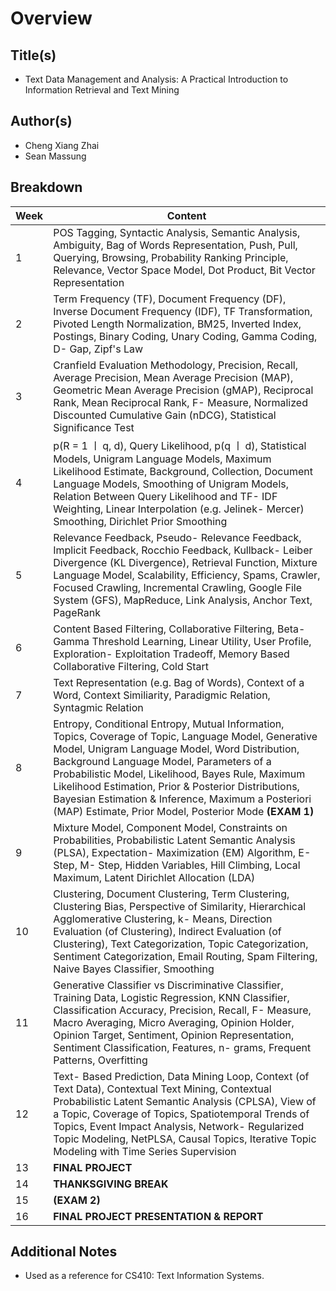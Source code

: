 # Overview

## Title(s)

- Text Data Management and Analysis: A Practical Introduction to Information Retrieval and Text Mining

## Author(s)

- Cheng Xiang Zhai
- Sean Massung

## Breakdown

| Week | Content                                                                                                                                                                                                                                                                                                                                                                                                                          |
| ---- | -------------------------------------------------------------------------------------------------------------------------------------------------------------------------------------------------------------------------------------------------------------------------------------------------------------------------------------------------------------------------------------------------------------------------------- |
| 1    | POS Tagging, Syntactic Analysis, Semantic Analysis, Ambiguity, Bag of Words Representation, Push, Pull, Querying, Browsing, Probability Ranking Principle, Relevance, Vector Space Model, Dot Product, Bit Vector Representation                                                                                                                                                                                                 |
| 2    | Term Frequency (TF), Document Frequency (DF), Inverse Document Frequency (IDF), TF Transformation, Pivoted Length Normalization, BM25, Inverted Index, Postings, Binary Coding, Unary Coding, Gamma Coding, D- Gap, Zipf's Law                                                                                                                                                                                                   |
| 3    | Cranfield Evaluation Methodology, Precision, Recall, Average Precision, Mean Average Precision (MAP), Geometric Mean Average Precision (gMAP), Reciprocal Rank, Mean Reciprocal Rank, F- Measure, Normalized Discounted Cumulative Gain (nDCG), Statistical Significance Test                                                                                                                                                    |
| 4    | p(R = 1 ㅣ q, d), Query Likelihood, p(q ㅣ d), Statistical Models, Unigram Language Models, Maximum Likelihood Estimate, Background, Collection, Document Language Models, Smoothing of Unigram Models, Relation Between Query Likelihood and TF- IDF Weighting, Linear Interpolation (e.g. Jelinek- Mercer) Smoothing, Dirichlet Prior Smoothing                                                                                |
| 5    | Relevance Feedback, Pseudo- Relevance Feedback, Implicit Feedback, Rocchio Feedback, Kullback- Leiber Divergence (KL Divergence), Retrieval Function, Mixture Language Model, Scalability, Efficiency, Spams, Crawler, Focused Crawling, Incremental Crawling, Google File System (GFS), MapReduce, Link Analysis, Anchor Text, PageRank                                                                                         |
| 6    | Content Based Filtering, Collaborative Filtering, Beta- Gamma Threshold Learning, Linear Utility, User Profile, Exploration- Exploitation Tradeoff, Memory Based Collaborative Filtering, Cold Start                                                                                                                                                                                                                             |
| 7    | Text Representation (e.g. Bag of Words), Context of a Word, Context Similiarity, Paradigmic Relation, Syntagmic Relation                                                                                                                                                                                                                                                                                                         |
| 8    | Entropy, Conditional Entropy, Mutual Information, Topics, Coverage of Topic, Language Model, Generative Model, Unigram Language Model, Word Distribution, Background Language Model, Parameters of a Probabilistic Model, Likelihood, Bayes Rule, Maximum Likelihood Estimation, Prior & Posterior Distributions, Bayesian Estimation & Inference, Maximum a Posteriori (MAP) Estimate, Prior Model, Posterior Mode **(EXAM 1)** |
| 9    | Mixture Model, Component Model, Constraints on Probabilities, Probabilistic Latent Semantic Analysis (PLSA), Expectation- Maximization (EM) Algorithm, E- Step, M- Step, Hidden Variables, Hill Climbing, Local Maximum, Latent Dirichlet Allocation (LDA)                                                                                                                                                                       |
| 10   | Clustering, Document Clustering, Term Clustering, Clustering Bias, Perspective of Similarity, Hierarchical Agglomerative Clustering, k- Means, Direction Evaluation (of Clustering), Indirect Evaluation (of Clustering), Text Categorization, Topic Categorization, Sentiment Categorization, Email Routing, Spam Filtering, Naive Bayes Classifier, Smoothing                                                                  |
| 11   | Generative Classifier vs Discriminative Classifier, Training Data, Logistic Regression, KNN Classifier, Classification Accuracy, Precision, Recall, F- Measure, Macro Averaging, Micro Averaging, Opinion Holder, Opinion Target, Sentiment, Opinion Representation, Sentiment Classification, Features, n- grams, Frequent Patterns, Overfitting                                                                                |
| 12   | Text- Based Prediction, Data Mining Loop, Context (of Text Data), Contextual Text Mining, Contextual Probabilistic Latent Semantic Analysis (CPLSA), View of a Topic, Coverage of Topics, Spatiotemporal Trends of Topics, Event Impact Analysis, Network- Regularized Topic Modeling, NetPLSA, Causal Topics, Iterative Topic Modeling with Time Series Supervision                                                             |
| 13   | **FINAL PROJECT**                                                                                                                                                                                                                                                                                                                                                                                                                |
| 14   | **THANKSGIVING BREAK**                                                                                                                                                                                                                                                                                                                                                                                                           |
| 15   | **(EXAM 2)**                                                                                                                                                                                                                                                                                                                                                                                                                     |
| 16   | **FINAL PROJECT PRESENTATION & REPORT**                                                                                                                                                                                                                                                                                                                                                                                          |

## Additional Notes

- Used as a reference for CS410: Text Information Systems.
